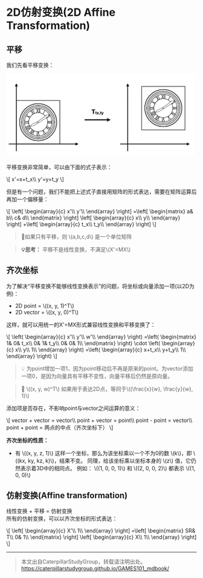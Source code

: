 # 2D仿射变换(2D Affine Transformation)

## 平移

我们先看平移变换：

<div align="left"><img src="../assets/平移变换.jpg" width = 500 /></div>

平移变换非常简单，可以由下面的式子表示：

\\[
x'=x+t_x\\\\
y'=y+t_y
\\]

但是有一个问题，我们不能把上述式子直接用矩阵的形式表达，需要在矩阵运算后再加一个偏移量：

\\[
\left[ \begin{array}{c}
    x'\\\\
    y'\\\\
\end{array} \right] =\left[ \begin{matrix}
    a&        b\\\\
    c&        d\\\\
\end{matrix} \right] \left[ \begin{array}{c}
    x\\\\
    y\\\\
\end{array} \right] +\left[ \begin{array}{c}
    t_x\\\\
    t_y\\\\
\end{array} \right] 
\\]

> &#x1F4CC;如果只有平移，则 \\(a,b,c,d\\) 是一个单位矩阵

> **&#x1F4A1;思考：** 平移不是线性变换，不满足\\(X'=MX\\)

## 齐次坐标

为了解决“平移变换不能够线性变换表示”的问题，将坐标或向量添加一项(以2D为例)：

- 2D point = \\((x, y, 1)^T\\)
- 2D vector = \\((x, y, 0)^T\\)

这样，就可以用统一的X'=MX形式兼容线性变换和平移变换了：

\\[
\left( \begin{array}{c}
    x'\\\\
    y'\\\\
    w'\\\\
\end{array} \right) =\left( \begin{matrix}
    1&        0&        t_x\\\\
    0&        1&        t_y\\\\
    0&        0&        1\\\\
\end{matrix} \right) \cdot \left( \begin{array}{c}
    x\\\\
    y\\\\
    1\\\\
\end{array} \right) =\left( \begin{array}{c}
    x+t_x\\\\
    y+t_y\\\\
    1\\\\
\end{array} \right) 
\\]

> &#x1F4A1; 为point增加一项1，因为point移动后不再是原来的point。为vector添加一项0，是因为向量具有平移不变性，向量平移后仍然是原向量。

> &#x1F4CC; \\((x, y, w)^T\\) 如果用于表达2D点，等同于\\((\frac{x}{w}, \frac{y}{w}, 1)\\)

添加项是否存在，不影响point与vector之间运算的意义：

\\[
vector + vector = vector\\\\
point + vector = point\\\\
point - point = vector\\\\
point + point = 两点的中点（齐次坐标下）
\\]

**齐次坐标的性质：**

- 有 \\((x, y, z, 1)\\) 这样一个坐标，那么为该坐标乘以一个不为0的数 \\(k\\)，即 \\((kx, ky, kz, k)\\)，结果不变。 同理，给该坐标乘以坐标本身的 \\(z\\) 值，它仍然表示着3D中的相同点。
  例如： \\((1, 0, 0, 1)\\) 和 \\((2, 0, 0, 2)\\) 都表示 \\((1, 0, 0)\\) 

## 仿射变换(Affine transformation)

线性变换 + 平移 = 仿射变换  
所有的仿射变换，可以以齐次坐标的形式表达：


\\[
\left[ \begin{array}{c}
    X'\\\\
    1\\\\
\end{array} \right] =\left[ \begin{matrix}
    SR&        T\\\\
    0&        1\\\\
\end{matrix} \right] \left[ \begin{array}{c}
    X\\\\
    1\\\\
\end{array} \right] 
\\]


-----------

> 本文出自CaterpillarStudyGroup，转载请注明出处。  
> https://caterpillarstudygroup.github.io/GAMES101_mdbook/